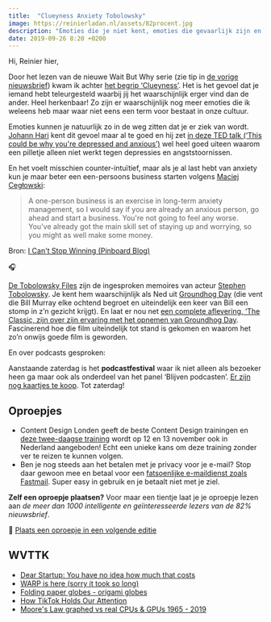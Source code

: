 ```yaml
---
title:  "Clueyness Anxiety Tobolowsky"
image: https://reinierladan.nl/assets/82procent.jpg
description: "Emoties die je niet kent, emoties die gevaarlijk zijn en emoties om het krijgen van een stomp in je gezicht."
date: 2019-09-26 8:20 +0200
---
```


Hi, Reinier hier,

Door het lezen van de nieuwe Wait But Why serie (zie tip in [de vorige nieuwsbrief](https://reinierladan.nl/2019/09/20/diepste-tijdreis-story)) kwam ik achter [het begrip ‘Clueyness’](https://waitbutwhy.com/2016/05/clueyness-a-weird-kind-of-sad.html). Het is het gevoel dat je iemand hebt teleurgesteld waarbij jij het waarschijnlijk erger vind dan de ander. Heel herkenbaar! Zo zijn er waarschijnlijk nog meer emoties die ik weleens heb maar waar niet eens een term voor bestaat in onze cultuur.

Emoties kunnen je natuurlijk zo in de weg zitten dat je er ziek van wordt. [Johann Hari](https://twitter.com/johannhari101) kent dit gevoel maar al te goed en hij zet [in deze TED talk (‘This could be why you're depressed and anxious’)](https://www.ted.com/talks/johann_hari_this_could_be_why_you_re_depressed_and_anxious) wel heel goed uiteen waarom een pilletje alleen niet werkt tegen depressies en angststoornissen.

En het voelt misschien counter-intuïtief, maar als je al last hebt van anxiety kun je maar beter een een-persoons business starten volgens [Maciej Cegłowski](https://en.wikipedia.org/wiki/Maciej_Cegłowski):

> A one-person business is an exercise in long-term anxiety management, so I would say if you are already an anxious person, go ahead and start a business. You're not going to feel any worse. You've already got the main skill set of staying up and worrying, so you might as well make some money.

Bron: [I Can't Stop Winning (Pinboard Blog)](https://blog.pinboard.in/2019/07/i_cant_stop_winning/)

🎧

[De Tobolowsky Files](https://stephentobolowsky.com/the-tobolowsky-files/) zijn de ingesproken memoires van acteur [Stephen Tobolowsky](https://en.wikipedia.org/wiki/Stephen_Tobolowsky). Je kent hem waarschijnlijk als Ned uit [Groundhog Day](https://nl.wikipedia.org/wiki/Groundhog_Day_(film)) (die vent die Bill Murray elke ochtend begroet en uiteindelijk een keer van Bill een stomp in z’n gezicht krijgt). En laat er nou net [een complete aflevering, ‘The Classic, zijn over zijn ervaring met het opnemen van Groundhog Day](https://castro.fm/episode/3ggycg). Fascinerend hoe die film uiteindelijk tot stand is gekomen en waarom het zo’n onwijs goede film is geworden.

En over podcasts gesproken:

Aanstaande zaterdag is het **podcastfestival** waar ik niet alleen als bezoeker heen ga maar ook als onderdeel van het panel ‘Blijven podcasten’. [Er zijn nog kaartjes te koop](https://podcastfestival.nl). Tot zaterdag!

## Oproepjes

- Content Design Londen geeft de beste Content Design trainingen en [deze twee-daagse training](https://contentdesign.london/content-design-2-day-course/) wordt op 12 en 13 november ook in Nederland aangeboden! Echt een unieke kans om deze training zonder ver te reizen te kunnen volgen.
- Ben je nog steeds aan het betalen met je privacy voor je e-mail? Stop daar gewoon mee en betaal voor een [fatsoenlijke e-maildienst zoals Fastmail](https://www.fastmail.com/?STKI=16948328). Super easy in gebruik en je betaalt niet met je ziel.

**Zelf een oproepje plaatsen?** Voor maar een tientje laat je je oproepje lezen aan _de meer dan 1000 intelligente en geïnteresseerde lezers van de 82% nieuwsbrief_.

🌟 [Plaats een oproepje in een volgende editie](https://forms.82procent.nl)

## WVTTK

- [Dear Startup: You have no idea how much that costs](http://kyleprifogle.com/dear-startup/)
- [WARP is here (sorry it took so long)](https://blog.cloudflare.com/announcing-warp-plus/)
- [Folding paper globes - origami globes](https://mapscaping.com/pages/folding-paper-globes)
- [How TikTok Holds Our Attention](https://www.newyorker.com/magazine/2019/09/30/how-tiktok-holds-our-attention)
- [Moore's Law graphed vs real CPUs & GPUs 1965 - 2019](https://www.reddit.com/r/dataisbeautiful/comments/cynql1/moores_law_graphed_vs_real_cpus_gpus_1965_2019_oc/)
